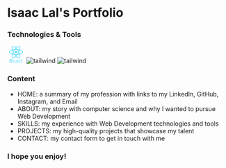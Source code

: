# Isaac Lal's Portfolio

### Technologies & Tools

<img src="https://raw.githubusercontent.com/devicons/devicon/master/icons/react/react-original-wordmark.svg" alt="react" width="40" height="40"/> </a>
<img src="https://cdn.jsdelivr.net/gh/devicons/devicon/icons/tailwindcss/tailwindcss-plain.svg" alt="tailwind" width="40" height="40"/> </a>
<img src="https://cdn.jsdelivr.net/gh/devicons/devicon/icons/vscode/vscode-original.svg" alt="tailwind" width="40" height="40"/> </a>
          

### Content
- HOME: a summary of my profession with links to my LinkedIn, GitHub, Instagram, and Email
- ABOUT: my story with computer science and why I wanted to pursue Web Development
- SKILLS: my experience with Web Development technologies and tools
- PROJECTS: my high-quality projects that showcase my talent
- CONTACT: my contact form to get in touch with me

### I hope you enjoy!
